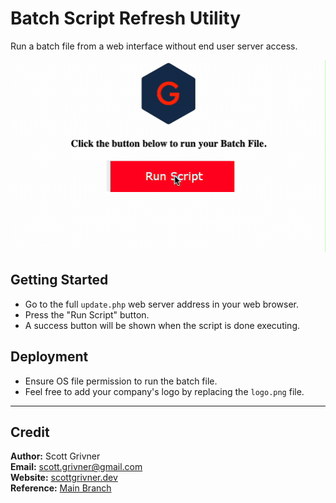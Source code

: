 # Batch Script Refresh Utility
Run a batch file from a web interface without end user server access.

![Demo](./images/demo.gif)

## Getting Started
- Go to the full ``update.php`` web server address in your web browser.
- Press the "Run Script" button.
- A success button will be shown when the script is done executing.

## Deployment
- Ensure OS file permission to run the batch file.
- Feel free to add your company's logo by replacing the ``logo.png`` file.

-----

## Credit
**Author:** Scott Grivner <br>
**Email:** scott.grivner@gmail.com <br>
**Website:** [scottgrivner.dev](https://www.scottgriv.dev) <br>
**Reference:** [Main Branch](https://github.com/scottgriv/php-web_utilities)